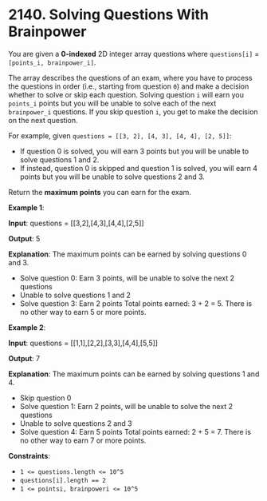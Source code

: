
# 2140. Solving Questions With Brainpower

You are given a **0-indexed** 2D integer array questions where `questions[i]` = `[points_i, brainpower_i]`.

The array describes the questions of an exam, where you have to process the questions in order (i.e., starting from question `0`) and make a decision whether to solve or skip each question. Solving question `i` will earn you `points_i` points but you will be unable to solve each of the next `brainpower_i` questions. If you skip question `i`, you get to make the decision on the next question.

For example, given `questions = [[3, 2], [4, 3], [4, 4], [2, 5]]`:

- If question 0 is solved, you will earn 3 points but you will be unable to solve questions 1 and 2.
- If instead, question 0 is skipped and question 1 is solved, you will earn 4 points but you will be unable to solve questions 2 and 3.

Return the **maximum points** you can earn for the exam.

**Example 1**:

**Input**: questions = [[3,2],[4,3],[4,4],[2,5]]

**Output**: 5

**Explanation**: The maximum points can be earned by solving questions 0 and 3.

- Solve question 0: Earn 3 points, will be unable to solve the next 2 questions
- Unable to solve questions 1 and 2
- Solve question 3: Earn 2 points
Total points earned: 3 + 2 = 5. There is no other way to earn 5 or more points.

**Example 2**:

**Input**: questions = [[1,1],[2,2],[3,3],[4,4],[5,5]]

**Output**: 7

**Explanation**: The maximum points can be earned by solving questions 1 and 4.

- Skip question 0
- Solve question 1: Earn 2 points, will be unable to solve the next 2 questions
- Unable to solve questions 2 and 3
- Solve question 4: Earn 5 points
Total points earned: 2 + 5 = 7. There is no other way to earn 7 or more points.

**Constraints**:

- `1 <= questions.length <= 10^5`
- `questions[i].length == 2`
- `1 <= pointsi, brainpoweri <= 10^5`
